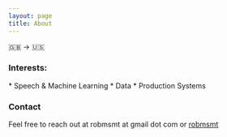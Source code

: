 ```yaml
---
layout: page
title: About
---
```


🇬🇧 -> 🇺🇸 


<h3>Interests:</h3>
* Speech & Machine Learning
* Data
* Production Systems


<h3>Contact</h3>

Feel free to reach out at robmsmt at gmail dot com or [robmsmt](https://twitter.com/robmsmt)



